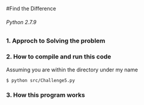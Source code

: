 #Find the Difference
###### Python 2.7.9

### 1. Approch to Solving the problem

### 2. How to compile and run this code

Assuming you are within the directory under my name

```
$ python src/Challenge5.py
```

### 3. How this program works
